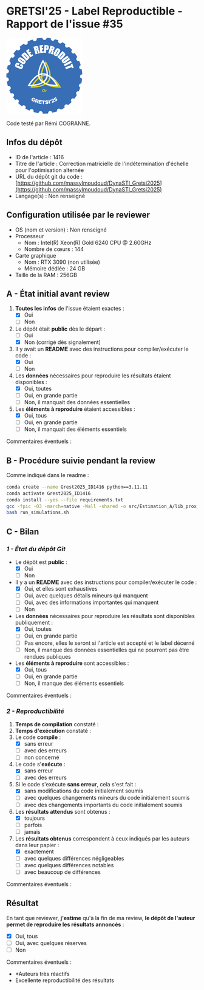# GRETSI'25 - Label Reproductible - Rapport de l'issue #35

![](../../img/label_or.png)

Code testé par Rémi COGRANNE.

## Infos du dépôt

* ID de l'article : 1416
* Titre de l'article : Correction matricielle de l'indétermination d'échelle pour l'optimisation alternée
* URL du dépôt git du code : [https://github.com/massylmoudoud/DynaSTI_Gretsi2025](https://github.com/massylmoudoud/DynaSTI_Gretsi2025)
* Langage(s) : Non renseigné

## Configuration utilisée par le reviewer

* OS (nom et version) : Non renseigné
* Processeur
  * Nom : Intel(R) Xeon(R) Gold 6240 CPU @ 2.60GHz
  * Nombre de cœurs : 144
* Carte graphique
  * Nom : RTX 3090 (non utilisée)
  * Mémoire dédiée : 24 GB
* Taille de la RAM :  256GB

## A - État initial avant review

1. **Toutes les infos** de l'issue étaient exactes :
   * [X] Oui
   * [ ] Non
2. Le dépôt était **public** dès le départ :
   * [ ] Oui
   * [X] Non  (corrigé dès signalement)
3. Il y avait un **README** avec des instructions pour compiler/exécuter le code :
   * [X] Oui
   * [ ] Non
4. Les **données** nécessaires pour reproduire les résultats étaient disponibles :
   * [X] Oui, toutes
   * [ ] Oui, en grande partie
   * [ ] Non, il manquait des données essentielles
5. Les **éléments à reproduire** étaient accessibles :
   * [X] Oui, tous
   * [ ] Oui, en grande partie
   * [ ] Non, il manquait des éléments essentiels

Commentaires éventuels :

## B - Procédure suivie pendant la review

Comme indiqué dans le readme :

```bash 
conda create --name Grest2025_ID1416 python==3.11.11
conda activate Grest2025_ID1416
conda install --yes --file requirements.txt
gcc -fpic -O3 -march=native -Wall -shared -o src/Estimation_A/lib_prox_TV_1D_Condat.so external/prox_TV_Condat/Condat_TV_1D_v2.c
bash run_simulations.sh
```

## C - Bilan

### _1 - État du dépôt Git_

* Le dépôt est **public** :
  * [X] Oui
  * [ ] Non
* Il y a un **README** avec des instructions pour compiler/exécuter le code :
  * [X] Oui, et elles sont exhaustives
  * [ ] Oui, avec quelques détails mineurs qui manquent
  * [ ] Oui, avec des informations importantes qui manquent
  * [ ] Non
* Les **données** nécessaires pour reproduire les résultats sont disponibles publiquement :
  * [X] Oui, toutes
  * [ ] Oui, en grande partie
  * [ ] Pas encore, elles le seront si l'article est accepté et le label décerné
  * [ ] Non, il manque des données essentielles qui ne pourront pas être rendues publiques
* Les **éléments à reproduire** sont accessibles :
  * [X] Oui, tous
  * [ ] Oui, en grande partie
  * [ ] Non, il manque des éléments essentiels

Commentaires éventuels :

### _2 - Reproductibilité_

1. **Temps de compilation** constaté :
2. **Temps d'exécution** constaté :
3. Le code **compile** :
   * [X] sans erreur
   * [ ] avec des erreurs
   * [ ] non concerné
4. Le code s'**exécute** :
   * [X] sans erreur
   * [ ] avec des erreurs
5. Si le code s'exécute **sans erreur**, cela s'est fait :
   * [X] sans modifications du code initialement soumis
   * [ ] avec quelques changements mineurs du code initialement soumis
   * [ ] avec des changements importants du code initialement soumis
6. Les **résultats attendus** sont obtenus :
   * [X] toujours
   * [ ] parfois
   * [ ] jamais
7. Les **résultats obtenus** correspondent à ceux indiqués par les auteurs dans leur papier :
   * [X] exactement
   * [ ] avec quelques différences négligeables
   * [ ] avec quelques différences notables
   * [ ] avec beaucoup de différences

Commentaires éventuels :

## Résultat

En tant que reviewer, **j'estime** qu'à la fin de ma review, **le dépôt de l'auteur permet de reproduire les résultats annoncés** :

* [X] Oui, tous
* [ ] Oui, avec quelques réserves
* [ ] Non

Commentaires éventuels :

* *Auteurs très réactifs
* Excellente reproductibilité des résultats
